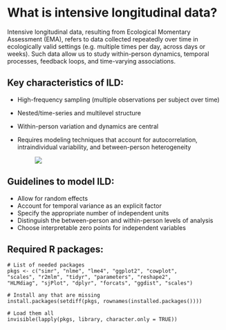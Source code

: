 # What is intensive longitudinal data?  
Intensive longitudinal data, resulting from Ecological Momentary Assessment (EMA), refers to data collected repeatedly over time in ecologically valid settings (e.g. multiple times per day, across days or weeks). Such data allow us to study within-person dynamics, temporal processes, feedback loops, and time-varying associations.
  
## Key characteristics of ILD:
- High-frequency sampling (multiple observations per subject over time)
- Nested/time-series and multilevel structure
- Within-person variation and dynamics are central
- Requires modeling techniques that account for autocorrelation, intraindividual variability, and between-person heterogeneity

  <figure>
    <img src="https://media.springernature.com/lw685/springer-static/image/chp%3A10.1007%2F978-3-319-57413-4_18/MediaObjects/323114_1_En_18_Fig2_HTML.png">

  
## Guidelines to model ILD:
- Allow for random effects
- Account for temporal variance as an explicit factor 
- Specify the appropriate number of independent units
- Distinguish the between-person and within-person levels of analysis
- Choose interpretable zero points for independent variables


## Required R packages:
```
# List of needed packages
pkgs <- c("simr", "nlme", "lme4", "ggplot2", "cowplot",
"scales", "r2mlm", "tidyr", "parameters", "reshape2",
"HLMdiag", "sjPlot", "dplyr", "forcats", "ggdist", "scales")

# Install any that are missing
install.packages(setdiff(pkgs, rownames(installed.packages())))

# Load them all
invisible(lapply(pkgs, library, character.only = TRUE))
```
